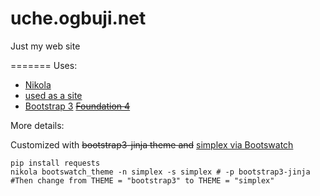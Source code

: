uche.ogbuji.net
===============

Just my web site

=======
Uses:

 * [Nikola](http://getnikola.com/)
  * [used as a site](http://getnikola.com/creating-a-site-not-a-blog-with-nikola.html)
 * [Bootstrap 3](http://getbootstrap.com/)  <del>[Foundation 4](http://foundation.zurb.com/)</del>

More details:

Customized with <del>bootstrap3-jinja theme and</del> [simplex via Bootswatch](http://bootswatch.com/simplex/)

    pip install requests
    nikola bootswatch_theme -n simplex -s simplex # -p bootstrap3-jinja #Then change from THEME = "bootstrap3" to THEME = "simplex"
